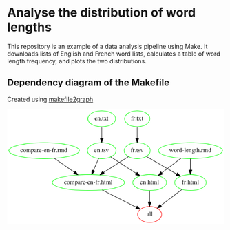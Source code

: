 # Analyse the distribution of word lengths

This repository is an example of a data analysis pipeline using Make. It downloads lists of English and French word lists, calculates a table of word length frequency, and plots the two distributions.

## Dependency diagram of the Makefile

Created using [makefile2graph](https://github.com/lindenb/makefile2graph)

![Dependency diagram of the Makefile](Makefile.png)
